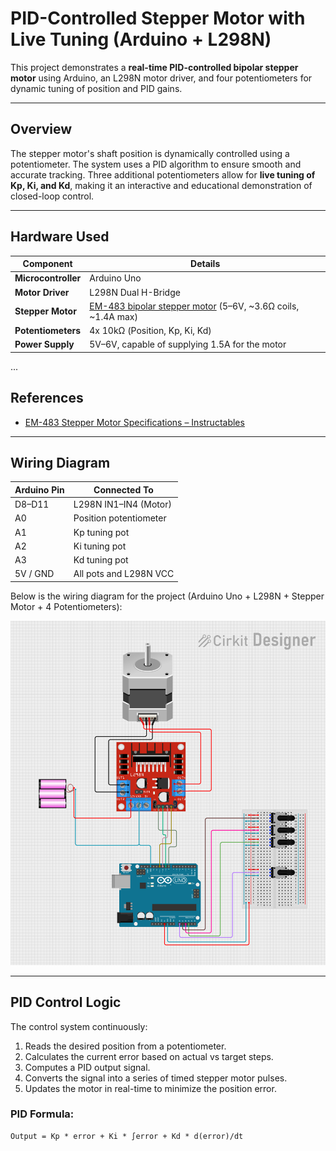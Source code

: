 #  PID-Controlled Stepper Motor with Live Tuning (Arduino + L298N)

This project demonstrates a **real-time PID-controlled bipolar stepper motor** using Arduino, an L298N motor driver, and four potentiometers for dynamic tuning of position and PID gains.

---

##  Overview

The stepper motor's shaft position is dynamically controlled using a potentiometer. The system uses a PID algorithm to ensure smooth and accurate tracking. Three additional potentiometers allow for **live tuning of Kp, Ki, and Kd**, making it an interactive and educational demonstration of closed-loop control.

---

##  Hardware Used

| Component             | Details                                                                                       |
|----------------------|-----------------------------------------------------------------------------------------------|
| **Microcontroller**  | Arduino Uno                                                                                   |
| **Motor Driver**     | L298N Dual H-Bridge                                                                           |
| **Stepper Motor**    | [EM-483 bipolar stepper motor](https://www.instructables.com/EM-483-Specifications/) (5–6V, ~3.6Ω coils, ~1.4A max) |
| **Potentiometers**   | 4x 10kΩ (Position, Kp, Ki, Kd)                                                                 |
| **Power Supply**     | 5V–6V, capable of supplying 1.5A for the motor                                                |

...

##  References

- [EM-483 Stepper Motor Specifications – Instructables](https://www.instructables.com/EM-483-Specifications/)


---

##  Wiring Diagram

| Arduino Pin | Connected To            |
|-------------|-------------------------|
| D8–D11      | L298N IN1–IN4 (Motor)   |
| A0          | Position potentiometer  |
| A1          | Kp tuning pot           |
| A2          | Ki tuning pot           |
| A3          | Kd tuning pot           |
| 5V / GND    | All pots and L298N VCC  |

Below is the wiring diagram for the project (Arduino Uno + L298N + Stepper Motor + 4 Potentiometers):

![Wiring Diagram](images/wiring.png)


---

##  PID Control Logic

The control system continuously:
1. Reads the desired position from a potentiometer.
2. Calculates the current error based on actual vs target steps.
3. Computes a PID output signal.
4. Converts the signal into a series of timed stepper motor pulses.
5. Updates the motor in real-time to minimize the position error.

### PID Formula:
```text
Output = Kp * error + Ki * ∫error + Kd * d(error)/dt
